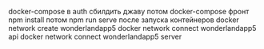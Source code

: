 docker-compose в auth
сбилдить джаву потом docker-compose
фронт npm install потом npm run serve
после запуска контейнеров
docker network create wonderlandapp5
docker network connect wonderlandapp5 api
docker network connect wonderlandapp5 server